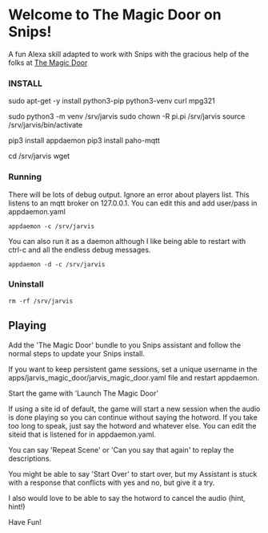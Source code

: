 # Welcome to The Magic Door on Snips!

A fun Alexa skill adapted to work with Snips with the gracious help of
the folks at [The Magic Door](https://www.themagicdoor.org)

### INSTALL

sudo apt-get -y install python3-pip python3-venv curl mpg321

sudo python3 -m venv /srv/jarvis
sudo chown -R pi.pi /srv/jarvis
source /srv/jarvis/bin/activate

pip3 install appdaemon
pip3 install paho-mqtt

cd /srv/jarvis
wget

### Running

There will be lots of debug output. Ignore an error about players list. This
listens to an mqtt broker on 127.0.0.1. You can edit this and add user/pass
in appdaemon.yaml

```appdaemon -c /srv/jarvis```

You can also run it as a daemon although I like being able to restart with
ctrl-c and all the endless debug messages.

```appdaemon -d -c /srv/jarvis```

### Uninstall

```rm -rf /srv/jarvis```

## Playing

Add the 'The Magic Door' bundle to you Snips assistant and follow the normal
steps to update your Snips install.

If you want to keep persistent game sessions, set a unique username in the
apps/jarvis_magic_door/jarvis_magic_door.yaml file and restart appdaemon.

Start the game with 'Launch The Magic Door'

If using a site id of default, the game will start a new session when the audio
is done playing so you can continue without saying the hotword. If you take
too long to speak, just say the hotword and whatever else. You can edit the
siteid that is listened for in appdaemon.yaml.

You can say 'Repeat Scene' or 'Can you say that again' to replay the
descriptions.

You might be able to say 'Start Over' to start over, but my Assistant is stuck
with a response that conflicts with yes and no, but give it a try.

I also would love to be able to say the hotword to cancel the audio (hint, hint!)

Have Fun!
